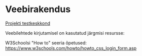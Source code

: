 # Veebirakendus

[Projekti testkeskkond](https://vl2018-ryhm15.herokuapp.com)


Veebilehtede kirjutamisel on kasutatud järgmisi resursse:

W3Schoolsi "How to" seeria õpetused:
https://www.w3schools.com/howto/howto_css_login_form.asp
